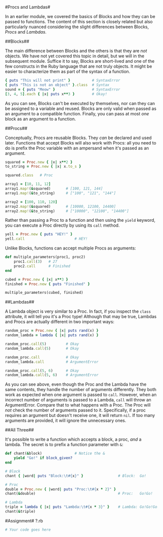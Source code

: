 #Procs and Lambdas#

In an earlier module, we covered the basics of Blocks and how they can be passed to functions. The content of this section is closely related but also particularly nuanced considering the slight differences between Blocks, *Procs* and *Lambdas*.

##Blocks##

The main difference between Blocks and the others is that they are *not* objects. We have not yet covered this topic in detail, but we will in the subsequent module. Suffice it to say, Blocks are short-lived and one of the few constructs in the Ruby language that are not truly objects. It might be easier to characterize them as part of the syntax of a function.

```ruby
{ puts "This will not print" }          # SyntaxError
{ puts "This is not an object" }.class  # Syntax
sound = { puts "Meow" }                 # SyntaxError
[3, 4, 5].each { |x| puts x**3 }        # Okay!
```

As you can see, Blocks can't be executed by themselves, nor can they can be assigned to a variable and reused. Blocks are only valid when passed as an argument to a compatible function. Finally, you can pass at most *one* block as an argument to a function.

##Procs##

Conceptually, Procs are reusable Blocks. They *can* be declared and used later. Functions that accept Blocks will also work with Procs: all you need to do is prefix the Proc variable with an ampersand when it's passed as an argument.

```ruby
squared = Proc.new { |x| x**2 }
to_string = Proc.new { |x| x.to_s }

squared.class   # Proc

array1 = [10, 11, 12]
array1.map!(&squared)       # [100, 121, 144]
array1.map!(&to_string)     # ["100", "121", "144"]

array2 = [100, 110, 120]
array2.map!(&squared)       # [10000, 12100, 14400]
array2.map!(&to_string)     # ["10000", "12100", "14400"]
```

Rather than passing a Proc to a function and then using the ```yield``` keyword, you can execute a Proc directly by using its ```call``` method.

```ruby
yell = Proc.new { puts "HEY!" }
yell.call                       # HEY!
```

Unlike Blocks, functions can accept multiple Procs as arguments:

```ruby
def multiple_parameters(proc1, proc2)
    proc1.call(3)   # 27
    proc2.call      # Finished
end

cubed = Proc.new { |x| x**3 }
finished = Proc.new { puts "Finished" }

multiple_parameters(cubed, finished)
```

##Lambdas##

A Lambda object is very similar to a Proc. In fact, if you inspect the ```class``` attribute, it will tell you it's a Proc type! Although that may be true, Lambdas and Procs are actually different in two important ways:

```ruby
random_proc = Proc.new { |x| puts rand(x) }
random_lambda = lambda { |x| puts rand(x) }

random_proc.call(5)         # Okay
random_lambda.call(5)       # Okay

random_proc.call            # Okay
random_lambda.call          # ArgumentError

random_proc.call(5, 6)      # Okay
random_lambda.call(5, 6)    # ArgumentError
```

As you can see above, even though the Proc and the Lambda have the same contents, they handle the number of arguments differently. They both work as expected when one argument is passed to ```call```.  However, when an incorrect number of arguments is passed to a Lambda, ```call``` will throw an ArgumentError. Compare that to what happens with a Proc. The Proc will *not* check the number of arguments passed to it. Specifically, if a proc requires an argument but doesn't receive one, it will return ```nil```. If too many arguments are provided, it will ignore the unnecessary ones. 

##All Three##

It's possible to write a function which accepts a block, a proc, *and* a lambda. The secret is to prefix a function parameter with ```&```:

```ruby
def chant(&block)               # Notice the &
    yield "Go!" if block_given?
end

# Block
chant { |word| puts "Block:\t#{x}" }                # Block:  Go!

# Proc
double = Proc.new { |word| puts "Proc:\t#{x * 2}" }
chant(&double)                                      # Proc:   Go!Go!

# Lambda
triple = lambda { |x| puts "Lambda:\t#{x * 3}" }    # Lambda: Go!Go!Go!
chant(&triple)
```

#Assignment#
?.rb

```ruby
# Your code goes here

```

